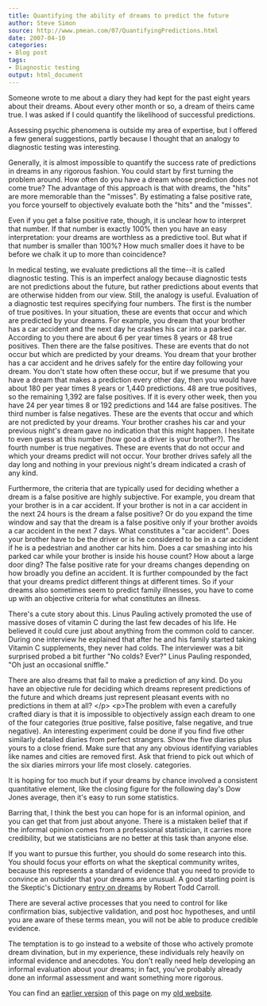 ```yaml
---
title: Quantifying the ability of dreams to predict the future
author: Steve Simon
source: http://www.pmean.com/07/QuantifyingPredictions.html
date: 2007-04-10
categories:
- Blog post
tags:
- Diagnostic testing
output: html_document
---
```


Someone wrote to me about a diary they had kept for the past eight years about their dreams. About every other month or so, a dream of theirs came true. I was asked if I could quantify the likelihood of successful predictions.

Assessing psychic phenomena is outside my area of expertise, but I offered a few general suggestions, partly because I thought that an analogy to diagnostic testing was interesting.

Generally, it is almost impossible to quantify the success rate of predictions in dreams in any rigorous fashion. You could start by first turning the problem around. How often do you have a dream whose prediction does not come true? The advantage of this approach is that with dreams, the "hits" are more memorable than the "misses". By estimating a false positive rate, you force yourself to objectively evaluate both the "hits" and the "misses".

Even if you get a false positive rate, though, it is unclear how to interpret that number. If that number is exactly 100% then you have an easy interpretation: your dreams are worthless as a predictive tool. But what if that number is smaller than 100%? How much smaller does it have to be before we chalk it up to more than coincidence?

In medical testing, we evaluate predictions all the time--it is called diagnostic testing. This is an imperfect analogy because diagnostic tests are not predictions about the future, but rather predictions about events that are otherwise hidden from our view. Still, the analogy is useful. Evaluation of a diagnostic test requires specifying four numbers. The first is the number of true positives. In your situation, these are events that occur and which are predicted by your dreams. For example, you dream that your brother has a car accident and the next day he crashes his car into a parked car. According to you there are about 6 per year times 8 years or 48 true positives. Then there are the false positives. These are events that do not occur but which are predicted by your dreams. You dream that your brother has a car accident and he drives safely for the entire day following your dream. You don't state how often these occur, but if we presume that you have a dream that makes a prediction every other day, then you would have about 180 per year times 8 years or 1,440 predictions. 48 are true positives, so the remaining 1,392 are false positives. If it is every other week, then you have 24 per year times 8 or 192 predictions and 144 are false positives. The third number is false negatives. These are the events that occur and which are not predicted by your dreams. Your brother crashes his car and your previous night's dream gave no indication that this might happen. I hesitate to even guess at this number (how good a driver is your brother?). The fourth number is true negatives. These are events that do not occur and which your dreams predict will not occur. Your brother drives safely all the day long and nothing in your previous night's dream indicated a crash of any kind.

Furthermore, the criteria that are typically used for deciding whether a dream is a false positive are highly subjective. For example, you dream that your brother is in a car accident. If your brother is not in a car accident in the next 24 hours is the dream a false positive? Or do you expand the time window and say that the dream is a false positive only if your brother avoids a car accident in the next 7 days. What constitutes a "car accident". Does your brother have to be the driver or is he considered to be in a car accident if he is a pedestrian and another car hits him. Does a car smashing into his parked car while your brother is inside his house count? How about a large door ding? The false positive rate for your dreams changes depending on how broadly you define an accident. It is further compounded by the fact that your dreams predict different things at different times. So if your dreams also sometimes seem to predict family illnesses, you have to come up with an objective criteria for what constitutes an illness.

There's a cute story about this. Linus Pauling actively promoted the use of massive doses of vitamin C during the last few decades of his life. He believed it could cure just about anything from the common cold to cancer. During one interview he explained that after he and his family started taking Vitamin C supplements, they never had colds. The interviewer was a bit surprised probed a bit further "No colds? Ever?" Linus Pauling responded, "Oh just an occasional sniffle."

There are also dreams that fail to make a prediction of any kind. Do you have an objective rule for deciding which dreams represent predictions of the future and which dreams just represent pleasant events with no predictions in them at all? \</p\> \<p\>The problem with even a carefully crafted diary is that it is impossible to objectively assign each dream to one of the four categories (true positive, false positive, false negative, and true negative). An interesting experiment could be done if you find five other similarly detailed diaries from perfect strangers. Show the five diaries plus yours to a close friend. Make sure that any any obvious identifying variables like names and cities are removed first. Ask that friend to pick out which of the six diaries mirrors your life most closely. categories.

It is hoping for too much but if your dreams by chance involved a consistent quantitative element, like the closing figure for the following day's Dow Jones average, then it's easy to run some statistics.

Barring that, I think the best you can hope for is an informal opinion, and you can get that from just about anyone. There is a mistaken belief that if the informal opinion comes from a professional statistician, it carries more credibility, but we statisticians are no better at this task than anyone else.

If you want to pursue this further, you should do some research into this. You should focus your efforts on what the skeptical community writes, because this represents a standard of evidence that you need to provide to convince an outsider that your dreams are unusual. A good starting point is the Skeptic's Dictionary [entry on dreams][car1] by Robert Todd Carroll.

There are several active processes that you need to control for like confirmation bias, subjective validation, and post hoc hypotheses, and until you are aware of these terms mean, you will not be able to produce credible evidence.

The temptation is to go instead to a website of those who actively promote dream divination, but in my experience, these individuals rely heavily on informal evidence and anecdotes. You don't really need help developing an informal evaluation about your dreams; in fact, you've probably already done an informal assessment and want something more rigorous.

You can find an [earlier version][sim1] of this page on my [old website][sim2].

[sim1]: http://www.pmean.com/07/QuantifyingPredictions.html
[sim2]: http://www.pmean.com

[car1]: http://www.skepdic.com/dreams.html
